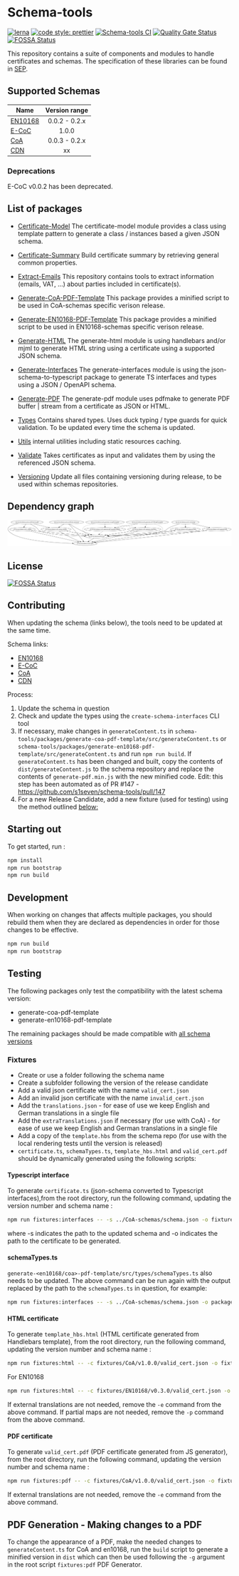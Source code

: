 # Schema-tools

[![lerna](https://img.shields.io/badge/maintained%20with-lerna-cc00ff.svg)](https://lerna.js.org/)
[![code style: prettier](https://img.shields.io/badge/code_style-prettier-ff69b4.svg?style=flat-square)](https://github.com/prettier/prettier)
[![Schema-tools CI](https://github.com/s1seven/schema-tools/actions/workflows/node.yml/badge.svg)](https://github.com/s1seven/schema-tools/actions/workflows/node.yml)
[![Quality Gate Status](https://sonarcloud.io/api/project_badges/measure?project=s1seven%3Aschema-tools&metric=alert_status&token=0a4150e61b1839bce6a382c9ca31f087ac30435a)](https://sonarcloud.io/dashboard?id=s1seven%3Aschema-tools)
[![FOSSA Status](https://app.fossa.com/api/projects/git%2Bgithub.com%2Fs1seven%2Fschema-tools.svg?type=shield)](https://app.fossa.com/projects/git%2Bgithub.com%2Fs1seven%2Fschema-tools?ref=badge_shield)

This repository contains a suite of components and modules to handle certificates and schemas.
The specification of these libraries can be found in [SEP](https://s1seven.github.io/SEP/schemas/).

## Supported Schemas

| Name      | Version range |
| --------- | :-----------: |
| [EN10168] | 0.0.2 - 0.2.x |
| [E-CoC]   |     1.0.0     |
| [CoA]     | 0.0.3 - 0.2.x |
| [CDN]     |      xx       |

### Deprecations

E-CoC v0.0.2 has been deprecated.

## List of packages

- [Certificate-Model](https://github.com/s1seven/schema-tools/tree/master/packages/certificate-model#readme)
  The certificate-model module provides a class using template pattern to generate a class / instances based a given JSON schema.

- [Certificate-Summary](https://github.com/s1seven/schema-tools/blob/main/packages/certificate-summary/README.md)
  Build certificate summary by retrieving general common properties.

- [Extract-Emails](https://github.com/s1seven/schema-tools/tree/master/packages/extract-emails#readme)
  This repository contains tools to extract information (emails, VAT, ...) about parties included in certificate(s).

- [Generate-CoA-PDF-Template](https://github.com/s1seven/schema-tools/blob/main/packages/generate-coa-pdf-template/README.md)
  This package provides a minified script to be used in CoA-schemas specific verison release.

- [Generate-EN10168-PDF-Template](https://github.com/s1seven/schema-tools/blob/main/packages/generate-en10168-pdf-template/README.md)
  This package provides a minified script to be used in EN10168-schemas specific verison release.

- [Generate-HTML](https://github.com/s1seven/schema-tools/tree/master/packages/generate-html#readme)
  The generate-html module is using handlebars and/or mjml to generate HTML string using a certificate using a supported JSON schema.

- [Generate-Interfaces](https://github.com/s1seven/schema-tools/tree/master/packages/generate-interfaces#readme)
  The generate-interfaces module is using the json-schema-to-typescript package to generate TS interfaces and types using a JSON / OpenAPI schema.

- [Generate-PDF](https://github.com/s1seven/schema-tools/tree/master/packages/generate-pdf#readme)
  The generate-pdf module uses pdfmake to generate PDF buffer | stream from a certificate as JSON or HTML.

- [Types](https://github.com/s1seven/schema-tools/tree/master/packages/types#readme)
  Contains shared types. Uses duck typing / type guards for quick validation. To be updated every time the schema is updated.

- [Utils](https://github.com/s1seven/schema-tools/tree/master/packages/utils#readme)
  internal utilities including static resources caching.

- [Validate](https://github.com/s1seven/schema-tools/tree/master/packages/validate#readme)
  Takes certificates as input and validates them by using the referenced JSON schema.

- [Versioning](https://github.com/s1seven/schema-tools/blob/main/packages/versioning/README.md)
  Update all files containing versioning during release, to be used within schemas repositories.

## Dependency graph

![dependency graph](./graph.png)

## License

[![FOSSA Status](https://app.fossa.com/api/projects/git%2Bgithub.com%2Fs1seven%2Fschema-tools.svg?type=large)](https://app.fossa.com/projects/git%2Bgithub.com%2Fs1seven%2Fschema-tools?ref=badge_large)

## Contributing

When updating the schema (links below), the tools need to be updated at the same time.

Schema links:

- [EN10168]
- [E-CoC]
- [CoA]
- [CDN]

Process:

1. Update the schema in question
2. Check and update the types using the `create-schema-interfaces` CLI tool
3. If necessary, make changes in `generateContent.ts` in `schema-tools/packages/generate-coa-pdf-template/src/generateContent.ts` or `schema-tools/packages/generate-en10168-pdf-template/src/generateContent.ts` and run `npm run build`.
   If `generateContent.ts` has been changed and built, copy the contents of `dist/generateContent.js` to the schema repository and replace the contents of `generate-pdf.min.js` with the new minified code. Edit: this step has been automated as of PR #147 - https://github.com/s1seven/schema-tools/pull/147
4. For a new Release Candidate, add a new fixture (used for testing) using the method outlined [below:](#fixtures)

## Starting out

To get started, run :

```sh
npm install
npm run bootstrap
npm run build
```

## Development

When working on changes that affects multiple packages, you should rebuild them when they are declared as dependencies in order for those changes to be effective.

```sh
npm run build
npm run bootstrap
```

## Testing

The following packages only test the compatibility with the latest schema version:

- generate-coa-pdf-template
- generate-en10168-pdf-template

The remaining packages should be made compatible with [all schema versions](#supported-schemas)

### Fixtures

- Create or use a folder following the schema name
- Create a subfolder following the version of the release candidate
- Add a valid json certificate with the name `valid_cert.json`
- Add an invalid json certificate with the name `invalid_cert.json`
- Add the `translations.json` - for ease of use we keep English and German translations in a single file
- Add the `extraTranslations.json` if necessary (for use with CoA) - for ease of use we keep English and German translations in a single file
- Add a copy of the `template.hbs` from the schema repo (for use with the local rendering tests until the version is released)
- `certificate.ts`, `schemaTypes.ts`, `template_hbs.html` and `valid_cert.pdf` should be dynamically generated using the following scripts:

#### Typescript interface

To generate `certificate.ts` (json-schema converted to Typescript interfaces),from the root directory, run the following command, updating the version number and schema name :

```sh
npm run fixtures:interfaces -- -s ../CoA-schemas/schema.json -o fixtures/CoA/v0.2.0/certificate.ts
```

where -s indicates the path to the updated schema and -o indicates the path to the certificate to be generated.

#### schemaTypes.ts

`generate-<en10168/coa>-pdf-template/src/types/schemaTypes.ts` also needs to be updated. The above command can be run again with the output replaced by the path to the `schemaTypes.ts` in question, for example:

```sh
npm run fixtures:interfaces -- -s ../CoA-schemas/schema.json -o packages/generate-coa-pdf-template/src/types/schemaTypes.ts
```

#### HTML certificate

To generate `template_hbs.html` (HTML certificate generated from Handlebars template), from the root directory, run the following command, updating the version number and schema name :

```sh
npm run fixtures:html -- -c fixtures/CoA/v1.0.0/valid_cert.json -o fixtures/CoA/v1.0.0/template_hbs.html -t fixtures/CoA/v1.0.0/translations.json -T ../CoA-schemas/template.hbs -e fixtures/CoA/v1.0.0/extra_translations.json -p ../CoA-schemas/partials-map.json
```

For EN10168

```sh
npm run fixtures:html -- -c fixtures/EN10168/v0.3.0/valid_cert.json -o fixtures/EN10168/v0.3.0/template_hbs.html -t fixtures/EN10168/v0.3.0/translations.json -T ../EN10168-schemas/template.hbs -p ../EN10168-schemas/partials-map.json
```

If external translations are not needed, remove the `-e` command from the above command.
If partial maps are not needed, remove the `-p` command from the above command.

#### PDF certificate

To generate `valid_cert.pdf` (PDF certificate generated from JS generator), from the root directory, run the following command, updating the version number and schema name :

```sh
npm run fixtures:pdf -- -c fixtures/CoA/v1.0.0/valid_cert.json -o fixtures/CoA/v1.0.0/valid_cert.pdf -t fixtures/CoA/v1.0.0/translations.json -g ../CoA-schemas/generate-pdf.min.js -s ../CoA-schemas/generate-pdf.styles.json -e fixtures/CoA/v1.0.0/extra_translations.json
```

If external translations are not needed, remove the `-e` command from the above command.

## PDF Generation - Making changes to a PDF

To change the appearance of a PDF, make the needed changes to `generateContent.ts` for CoA and en10168, run the `build` script to generate a minified version in `dist` which can then be used following the `-g` argument in the root script `fixtures:pdf` PDF Generator.

[en10168]: https://github.com/thematerials-network/EN10168-schemas
[e-coc]: https://github.com/thematerials-network/E-CoC-schemas
[coa]: https://github.com/thematerials-network/CoA-schemas
[cdn]: https://github.com/thematerials-network/CDN-schemas

